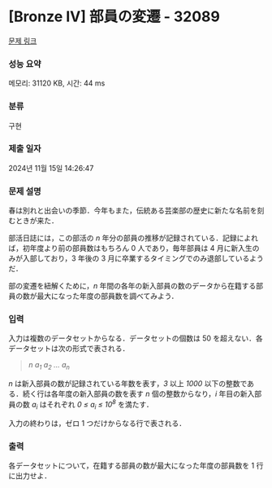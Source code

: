 # [Bronze IV] 部員の変遷 - 32089 

[문제 링크](https://www.acmicpc.net/problem/32089) 

### 성능 요약

메모리: 31120 KB, 시간: 44 ms

### 분류

구현

### 제출 일자

2024년 11월 15일 14:26:47

### 문제 설명

<p>春は別れと出会いの季節．今年もまた，伝統ある芸楽部の歴史に新たな名前を刻むときが来た．</p>

<p>部活日誌には，この部活の <i>n</i> 年分の部員の推移が記録されている．記録によれば，初年度より前の部員数はもちろん 0 人であり，毎年部員は 4 月に新入生のみが入部しており，3 年後の 3 月に卒業するタイミングでのみ退部しているようだ．</p>

<p>部の変遷を紐解くために，<i>n</i> 年間の各年の新入部員の数のデータから在籍する部員の数が最大になった年度の部員数を調べてみよう．</p>

### 입력 

 <p>入力は複数のデータセットからなる．データセットの個数は 50 を超えない．各データセットは次の形式で表される．</p>

<blockquote>
<p><i>n</i> <i>a<sub>1</sub></i> <i>a<sub>2</sub></i> <i>…</i> <i>a<sub>n</sub></i></p>
</blockquote>

<p><i>n</i> は新入部員の数が記録されている年数を表す，<i>3</i> 以上 <i>1000</i> 以下の整数である．続く行は各年度の新入部員の数を表す <i>n</i> 個の整数からなり，<i>i</i> 年目の新入部員の数 <i>a<sub>i</sub></i> はそれぞれ <i>0 ≤ a<sub>i</sub> ≤ 10<sup>8</sup></i> を満たす．</p>

<p>入力の終わりは，ゼロ 1 つだけからなる行で表される．</p>

### 출력 

 <p>各データセットについて，在籍する部員の数が最大になった年度の部員数を 1 行に出力せよ．</p>

